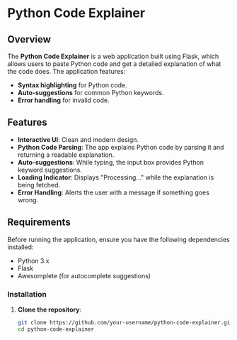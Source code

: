 # Python Code Explainer

## Overview

The **Python Code Explainer** is a web application built using Flask, which allows users to paste Python code and get a detailed explanation of what the code does. The application features:

- **Syntax highlighting** for Python code.
- **Auto-suggestions** for common Python keywords.
- **Error handling** for invalid code.

## Features

- **Interactive UI**: Clean and modern design.
- **Python Code Parsing**: The app explains Python code by parsing it and returning a readable explanation.
- **Auto-suggestions**: While typing, the input box provides Python keyword suggestions.
- **Loading Indicator**: Displays "Processing..." while the explanation is being fetched.
- **Error Handling**: Alerts the user with a message if something goes wrong.

## Requirements

Before running the application, ensure you have the following dependencies installed:

- Python 3.x
- Flask
- Awesomplete (for autocomplete suggestions)

### Installation

1. **Clone the repository**:
   ```bash
   git clone https://github.com/your-username/python-code-explainer.git
   cd python-code-explainer
